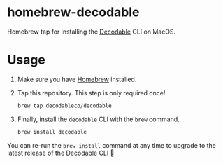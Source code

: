 # homebrew-decodable

Homebrew tap for installing the [Decodable](https://www.decodable.co/) CLI on MacOS.

# Usage

1. Make sure you have [Homebrew](https://docs.brew.sh/) installed.

2. Tap this repository. This step is only required once!

   ```sh
   brew tap decodableco/decodable
   ```

3. Finally, install the `decodable` CLI with the `brew` command.

    ```sh
    brew install decodable
    ```

You can re-run the `brew install` command at any time to upgrade to the latest release of the Decodable CLI 🍻
